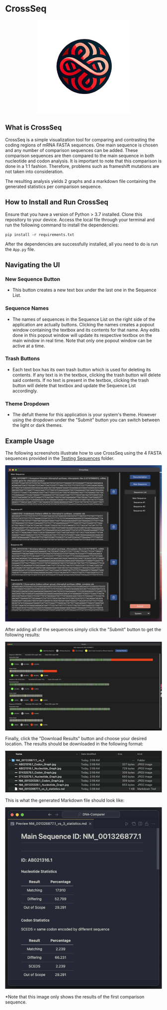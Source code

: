 # CrossSeq

<p align="center">
  <img width="300" height="300" src="https://raw.githubusercontent.com/AhmetMuratAcar/CrossSeq/master/Images/Logo.png">
</p>

## What is CrossSeq
CrossSeq is a simple visualization tool for comparing and contrasting the coding regions of mRNA FASTA sequences. One main sequence is chosen and any number of comparison sequences can be added. These comparison sequences are then compared to the main sequence in both nucleotide and codon analysis. It is important to note that this comparison is done in a 1:1 fashion. Therefore, problems such as frameshift mutations are not taken into consideration.

The resulting analysis yields 2 graphs and a markdown file containing the generated statistics per comparison sequence. 

## How to Install and Run CrossSeq
Ensure that you have a version of Python > 3.7 installed. Clone this repository to your device. Access the local file through your terminal and run the following command to install the dependencies:
```
pip install -r requirements.txt
```
After the dependencies are successfully installed, all you need to do is run the `App.py` file.

## Navigating the UI

### New Sequence Button
  - This button creates a new text box under the last one in the Sequence List.

### Sequence Names
  - The names of sequences in the Sequence List on the right side of the application are actually buttons. Clicking the names creates a popout window containing the textbox and its contents for that name. Any edits done in this popout window will update its respective textbox on the main window in real time. Note that only one popout window can be active at a time.

### Trash Buttons
  - Each text box has its own trash button which is used for deleting its contents. If any text is in the textbox, clicking the trash button will delete said contents. If no text is present in the textbox, clicking the trash button will delete that textbox and update the Sequence List accordingly. 

### Theme Dropdown
  - The defult theme for this application is your system's theme. However using the dropdown under the "Submit" button you can switch between the light or dark themes.

## Example Usage
The following screenshots illustrate how to use CrossSeq using the 4 FASTA sequences provided in the [Testing Sequences](https://github.com/AhmetMuratAcar/CrossSeq/tree/master/Testing%20Sequences) folder.

<p align="center">
  <img src="https://github.com/AhmetMuratAcar/CrossSeq/blob/master/Images/Example%20Run/Initial_Comparison.png?raw=true">
</p>

After adding all of the sequences simply click the "Submit" button to get the following results:

<p align="center">
  <img src="https://github.com/AhmetMuratAcar/CrossSeq/blob/master/Images/Example%20Run/Results_Page.png?raw=true">
</p>

Finally, click the "Download Results" button and choose your desired location. The results should be downloaded in the following format:

<p align="center">
  <img src="https://github.com/AhmetMuratAcar/CrossSeq/blob/master/Images/Example%20Run/Downloaded_Folder.png?raw=true">
</p>

This is what the generated Markdown file should look like:

<p align="center">
  <img src="https://github.com/AhmetMuratAcar/CrossSeq/blob/master/Images/Example%20Run/Results_MD.png?raw=true">
</p>

*Note that this image only shows the results of the first comparison sequence.
